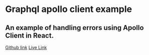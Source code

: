 # Graphql apollo client example 
## An example of handling errors using Apollo Client in React.
[Github link](https://github.com/kayes360/graphql-apollo-client)
[Live Link](https://golden-bombolone-d0cbbe.netlify.app/)